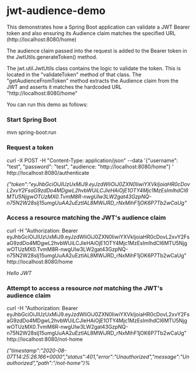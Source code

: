 # jwt-audience-demo

This demonstrates how a Spring Boot application can validate a JWT Bearer token and also ensuring its 
Audience claim matches the specified URL (http://localhost:8080/home)

The  audience claim passed into the request is added to the Bearer token in the JwtUtils.generateToken() method.

The jwt.util.JwtUtils class contains the logic to validate the token.  This is located in the "validateToken"
method of that class.  The "getAudienceFromToken" method extracts the Audience claim from the JWT and asserts
it matches the hardcoded URL "http://localhost:8080/home"

You can run this demo as follows:

### Start Spring Boot

mvn spring-boot:run

### Request a token
 
curl -X POST -H "Content-Type: application/json"  --data '{"username": "test", "password": "test", "audience: "http://localhost:8080/home"} '  http://localhost:8080/authenticate

_{"token":"eyJhbGciOiJIUzUxMiJ9.eyJzdWIiOiJ0ZXN0IiwiYXVkIjoiaHR0cDovL2xvY2FsaG9zdDo4MDgwL2hvbWUiLCJleHAiOjE1OTY4Mjc1MzEsImlhdCI6MTU5NjgwOTUzMX0.TvmM8R-nwgUlw3LW2gat43GzpNQ-n75N2W28sIj15umgUuAA2uEztlAL8MWiJRD_rNxMihF1jOK6P7Tb2wCaUg"_

### Access a resource matching the JWT's audience claim

curl -H "Authorization: Bearer eyJhbGciOiJIUzUxMiJ9.eyJzdWIiOiJ0ZXN0IiwiYXVkIjoiaHR0cDovL2xvY2FsaG9zdDo4MDgwL2hvbWUiLCJleHAiOjE1OTY4Mjc1MzEsImlhdCI6MTU5NjgwOTUzMX0.TvmM8R-nwgUlw3LW2gat43GzpNQ-n75N2W28sIj15umgUuAA2uEztlAL8MWiJRD_rNxMihF1jOK6P7Tb2wCaUg"  http://localhost:8080/home

_Hello JWT_

### Attempt to access a resource *not* matching the JWT's audience claim

 curl -H "Authorization: Bearer eyJhbGciOiJIUzUxMiJ9.eyJzdWIiOiJ0ZXN0IiwiYXVkIjoiaHR0cDovL2xvY2FsaG9zdDo4MDgwL2hvbWUiLCJleHAiOjE1OTY4Mjc1MzEsImlhdCI6MTU5NjgwOTUzMX0.TvmM8R-nwgUlw3LW2gat43GzpNQ-n75N2W28sIj15umgUuAA2uEztlAL8MWiJRD_rNxMihF1jOK6P7Tb2wCaUg"  http://localhost:8080/not-home

_{"timestamp":"2020-08-07T14:25:26.166+0000","status":401,"error":"Unauthorized","message":"Unauthorized","path":"/not-home"}%_

